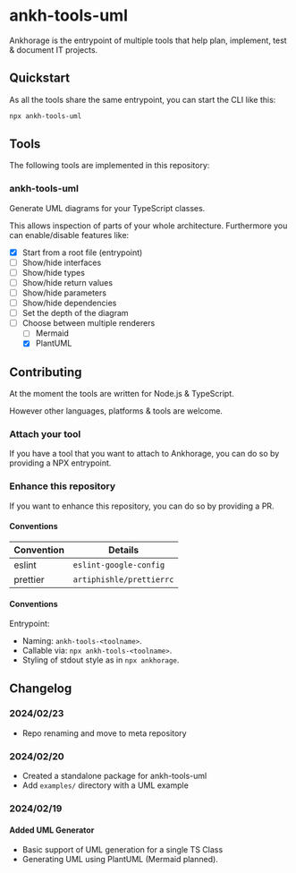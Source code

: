 # ankh-tools-uml

Ankhorage is the entrypoint of multiple tools that help plan, implement, test & document IT projects.

## Quickstart

As all the tools share the same entrypoint, you can start the CLI like this:

```bash
npx ankh-tools-uml
```

## Tools

The following tools are implemented in this repository:

### ankh-tools-uml

Generate UML diagrams for your TypeScript classes.

This allows inspection of parts of your whole architecture. Furthermore you can enable/disable features like:

- [x] Start from a root file (entrypoint)
- [ ] Show/hide interfaces
- [ ] Show/hide types
- [ ] Show/hide return values
- [ ] Show/hide parameters
- [ ] Show/hide dependencies
- [ ] Set the depth of the diagram
- [ ] Choose between multiple renderers
  - [ ] Mermaid
  - [x] PlantUML

## Contributing

At the moment the tools are written for Node.js & TypeScript.

However other languages, platforms & tools are welcome.

### Attach your tool

If you have a tool that you want to attach to Ankhorage, you can do so by providing a NPX entrypoint.

### Enhance this repository

If you want to enhance this repository, you can do so by providing a PR.

#### Conventions

| Convention | Details                  |
| ---------- | ------------------------ |
| eslint     | `eslint-google-config`   |
| prettier   | `artiphishle/prettierrc` |

#### Conventions

Entrypoint:

- Naming: `ankh-tools-<toolname>`.
- Callable via: `npx ankh-tools-<toolname>`.
- Styling of stdout style as in `npx ankhorage`.

## Changelog

### 2024/02/23

- Repo renaming and move to meta repository

### 2024/02/20

- Created a standalone package for ankh-tools-uml
- Add `examples/` directory with a UML example

### 2024/02/19

#### Added UML Generator

- Basic support of UML generation for a single TS Class
- Generating UML using PlantUML (Mermaid planned).
